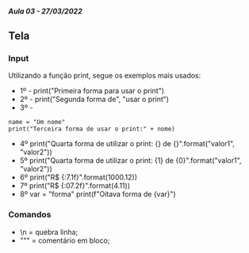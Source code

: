 ##### Aula 03 - 27/03/2022

## Tela

### Input
Utilizando a função print, segue os exemplos mais usados:

- 1º - print("Primeira forma para usar o print")
- 2º - print("Segunda forma de", "usar o print")
- 3º - 
```
name = "Um nome"
print("Terceira forma de usar o print:" + nome)
```
- 4º print("Quarta forma de utilizar o print: {} de {}".format("valor1", "valor2"))
- 5º print("Quarta forma de utilizar o print: {1} de {0}".format("valor1", "valor2"))
- 6º print("R$ {:7.1f}".format(1000.12))
- 7º print("R$ {:07.2f}".format(4.11))
- 8º var = "forma"
 print(f"Oitava forma de {var}")

### Comandos

- \n = quebra linha;
- """ = comentário em bloco;